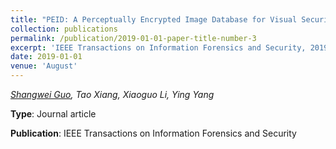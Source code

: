 ```yaml
---
title: "PEID: A Perceptually Encrypted Image Database for Visual Security Evaluation"
collection: publications
permalink: /publication/2019-01-01-paper-title-number-3
excerpt: 'IEEE Transactions on Information Forensics and Security, 2019 '
date: 2019-01-01
venue: 'August'
---
```

*<u>Shangwei Guo</u>, Tao Xiang, Xiaoguo Li, Ying Yang*

**Type**:	 Journal article

**Publication**:	 IEEE Transactions on Information Forensics and Security



